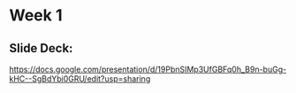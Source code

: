 # Week 1

## Slide Deck:
https://docs.google.com/presentation/d/19PbnSIMp3UfGBFq0h_B9n-buGg-kHC--SgBdYbi0GRU/edit?usp=sharing
